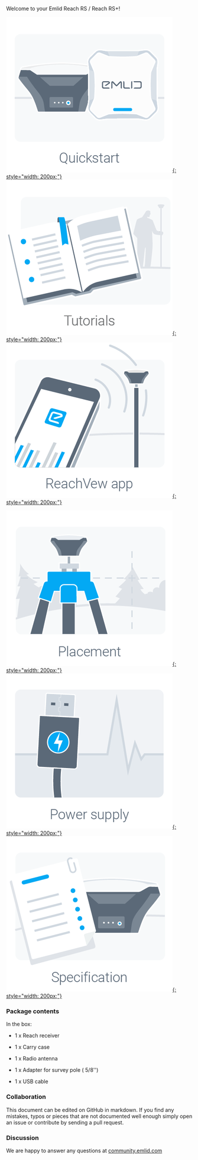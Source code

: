 Welcome to your Emlid Reach RS / Reach RS+!

  [![](img/reachrs/Quickstart.png){: style="width: 200px;"} ](quickstart.md)
  [![](img/reachrs/Tutorials.png){: style="width: 200px;"}](../common/tutorials/intro)
  [![](img/reachrs/ReachView.png){: style="width: 200px;"}](../common/reachview)

  [![](img/reachrs/Placement.png){: style="width: 200px;"} ](placement.md)
  [![](img/reachrs/Power-supply.png){: style="width: 200px;"}](power-supply.md)
  [![](img/reachrs/Specs.png){: style="width: 200px;"}](specs.md)

### Package contents

In the box:

* 1 x Reach receiver

* 1 x Carry case

* 1 x Radio antenna

* 1 x Adapter for survey pole ( 5/8'')

* 1 x USB cable

### Collaboration

This document can be edited on GitHub in markdown. If you find any mistakes, typos or  pieces that are not documented well enough simply open an issue or contribute by sending a pull request.

### Discussion

We are happy to answer any questions at [community.emlid.com](http://community.emlid.com)
